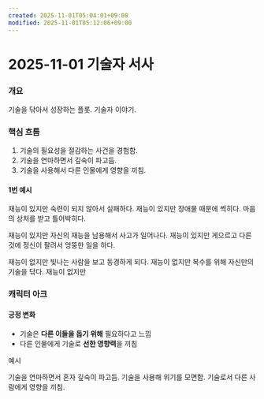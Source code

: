 ```yaml
---
created: 2025-11-01T05:04:01+09:00
modified: 2025-11-01T05:12:06+09:00
---
```


# 2025-11-01 기술자 서사

### 개요
기술을 닦아서 성장하는 플롯. 기술자 이야기.

### 핵심 흐름
1. 기술의 필요성을 절감하는 사건을 경험함.
2. 기술을 연마하면서 깊숙이 파고듬.
3. 기술을 사용해서 다른 인물에게 영향을 끼침.

#### 1번 예시
재능이 있지만 숙련이 되지 않아서 실패하다.
재능이 있지만 장애물 때문에 썩히다.
마음의 상처를 받고 틀어박히다.

재능이 있지만 자신의 재능을 남용해서 사고가 일어나다.
재능이 있지만 게으르고 다른 것에 정신이 팔려서 엉뚱한 일을 하다.

재능이 없지만 빛나는 사람을 보고 동경하게 되다.
재능이 없지만 복수를 위해 자신만의 기술을 닦다.
재능이 없지만

### 캐릭터 아크
#### 긍정 변화
- 기술은 **다른 이들을 돕기 위해** 필요하다고 느낌
- 다른 인물에게 기술로 **선한 영향력**을 끼침



예시

기술을 연마하면서 혼자 깊숙이 파고듬. 기술을 사용해 위기를 모면함. 기술로서 다른 사람에게 영향을 끼침.
